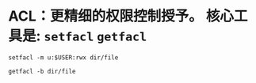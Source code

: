 <link href="../../css/style.css" rel="stylesheet" type="text/css" />

# ACL：更精细的权限控制授予。 核心工具是: `setfacl` `getfacl`

`setfacl -m u:$USER:rwx dir/file`

`getfacl -b dir/file`

